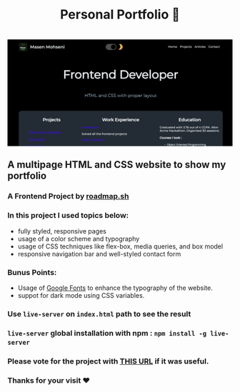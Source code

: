 <h1 align="center">Personal Portfolio 💼<h1>
<p align="center">
<img align="center" width="720px"  src="./img/readme-banner.png" alt="Banner Image">
</p>

## A multipage HTML and CSS website to show my portfolio

### A Frontend Project by [roadmap.sh](https://roadmap.sh/frontend/projects)

### In this project I used topics below:

-   fully styled, responsive pages
-   usage of a color scheme and typography
-   usage of CSS techniques like flex-box, media queries, and box model
-   responsive navigation bar and well-styled contact form

### Bunus Points:

-   Usage of [Google Fonts](https://fonts.google.com/) to enhance the typography of the website.
-   suppot for dark mode using CSS variables.

### Use `live-server` on `index.html` path to see the result

### `live-server` global installation with npm : `npm install -g live-server`

### Please vote for the project with [THIS URL](https://roadmap.sh/projects/portfolio-website/solutions?u=66107474da1671f986289b45) if it was useful.

### Thanks for your visit ❤️
